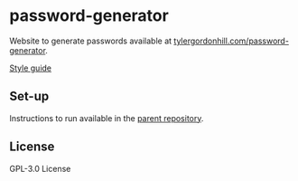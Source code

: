 # password-generator

Website to generate passwords available at
[tylergordonhill.com/password-generator](https://tylergordonhill.com/password-generator).

[Style guide](https://github.com/TyHil/personal-website-styles)

## Set-up

Instructions to run available in the
[parent repository](https://github.com/TyHil/personal-website#set-up).

## License

GPL-3.0 License
